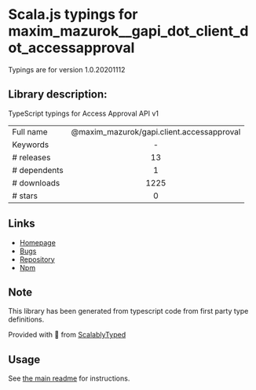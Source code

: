 
# Scala.js typings for maxim_mazurok__gapi_dot_client_dot_accessapproval

Typings are for version 1.0.20201112

## Library description:
TypeScript typings for Access Approval API v1

|                    |                 |
| ------------------ | :-------------: |
| Full name          | @maxim_mazurok/gapi.client.accessapproval |
| Keywords           | - |
| # releases         | 13 |
| # dependents       | 1 |
| # downloads        | 1225 |
| # stars            | 0 |

## Links
- [Homepage](https://github.com/Maxim-Mazurok/google-api-typings-generator#readme)
- [Bugs](https://github.com/Maxim-Mazurok/google-api-typings-generator/issues)
- [Repository](https://github.com/Maxim-Mazurok/google-api-typings-generator)
- [Npm](https://www.npmjs.com/package/%40maxim_mazurok%2Fgapi.client.accessapproval)
    


## Note
This library has been generated from typescript code from first party type definitions.

Provided with :purple_heart: from [ScalablyTyped](https://github.com/oyvindberg/ScalablyTyped)

## Usage
See [the main readme](../../readme.md) for instructions.


